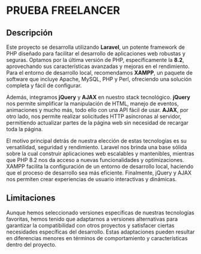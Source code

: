 # PRUEBA FREELANCER

## Descripción

Este proyecto se desarrolla utilizando **Laravel**, un potente framework de PHP diseñado para facilitar el desarrollo de aplicaciones web robustas y seguras. Optamos por la última versión de PHP, específicamente la **8.2**, aprovechando sus características avanzadas y mejoras en el rendimiento. Para el entorno de desarrollo local, recomendamos **XAMPP**, un paquete de software que incluye Apache, MySQL, PHP y Perl, ofreciendo una solución completa y fácil de configurar.

Además, integramos **jQuery** y **AJAX** en nuestro stack tecnológico. **jQuery** nos permite simplificar la manipulación de HTML, manejo de eventos, animaciones y mucho más, todo ello con una API fácil de usar. **AJAX**, por otro lado, nos permite realizar solicitudes HTTP asíncronas al servidor, permitiendo actualizar partes de la página web sin necesidad de recargar toda la página.

El motivo principal detrás de nuestra elección de estas tecnologías es su versatilidad, seguridad y rendimiento. Laravel nos brinda una base sólida sobre la cual construir aplicaciones web escalables y mantenibles, mientras que PHP 8.2 nos da acceso a nuevas funcionalidades y optimizaciones. XAMPP facilita la configuración de un entorno de desarrollo local, haciendo que el proceso de desarrollo sea más eficiente. Finalmente, jQuery y AJAX nos permiten crear experiencias de usuario interactivas y dinámicas.

## Limitaciones

Aunque hemos seleccionado versiones específicas de nuestras tecnologías favoritas, hemos tenido que adaptarnos a versiones alternativas para garantizar la compatibilidad con otros proyectos y satisfacer ciertas necesidades específicas del desarrollo. Estas adaptaciones pueden resultar en diferencias menores en términos de comportamiento y características dentro del proyecto.
